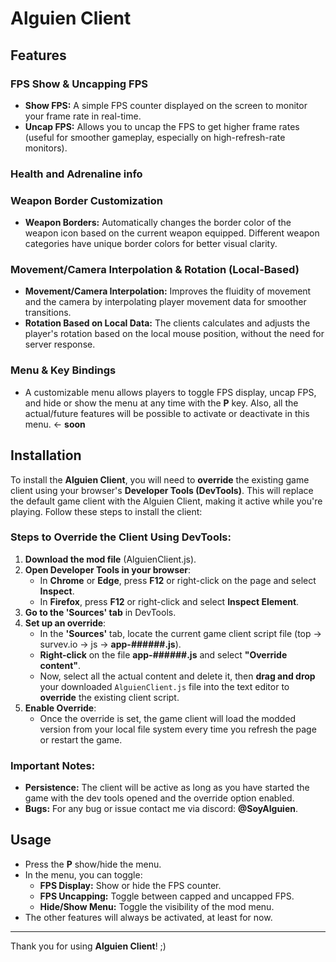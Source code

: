 # Alguien Client

## Features

### FPS Show & Uncapping FPS
- **Show FPS:** A simple FPS counter displayed on the screen to monitor your frame rate in real-time.
- **Uncap FPS:** Allows you to uncap the FPS to get higher frame rates (useful for smoother gameplay, especially on high-refresh-rate monitors).

### Health and Adrenaline info

### Weapon Border Customization
- **Weapon Borders:** Automatically changes the border color of the weapon icon based on the current weapon equipped. Different weapon categories have unique border colors for better visual clarity.

### Movement/Camera Interpolation & Rotation (Local-Based)
- **Movement/Camera Interpolation:** Improves the fluidity of movement and the camera by interpolating player movement data for smoother transitions.
- **Rotation Based on Local Data:** The clients calculates and adjusts the player's rotation based on the local mouse position, without the need for server response.

### Menu & Key Bindings
- A customizable menu allows players to toggle FPS display, uncap FPS, and hide or show the menu at any time with the **P** key. Also, all the actual/future features will be possible to activate or deactivate in this menu. <- **soon**

## Installation

To install the **Alguien Client**, you will need to **override** the existing game client using your browser's **Developer Tools (DevTools)**. This will replace the default game client with the Alguien Client, making it active while you're playing. Follow these steps to install the client:

### Steps to Override the Client Using DevTools:

1. **Download the mod file** (AlguienClient.js).
2. **Open Developer Tools in your browser**:
   - In **Chrome** or **Edge**, press **F12** or right-click on the page and select **Inspect**.
   - In **Firefox**, press **F12** or right-click and select **Inspect Element**.
3. **Go to the 'Sources' tab** in DevTools.
4. **Set up an override**:
   - In the **'Sources'** tab, locate the current game client script file (top -> survev.io -> js -> **app-######.js**).
   - **Right-click** on the file **app-######.js** and select **"Override content"**.
   - Now, select all the actual content and delete it, then **drag and drop** your downloaded `AlguienClient.js` file into the text editor to **override** the existing client script.
5. **Enable Override**:
   - Once the override is set, the game client will load the modded version from your local file system every time you refresh the page or restart the game.
     
### Important Notes:
- **Persistence:** The client will be active as long as you have started the game with the dev tools opened and the override option enabled.
- **Bugs:** For any bug or issue contact me via discord: **@SoyAlguien**.

## Usage

- Press the **P** show/hide the menu.
- In the menu, you can toggle:
  - **FPS Display:** Show or hide the FPS counter.
  - **FPS Uncapping:** Toggle between capped and uncapped FPS.
  - **Hide/Show Menu:** Toggle the visibility of the mod menu.
- The other features will always be activated, at least for now.

---

Thank you for using **Alguien Client**! ;)

